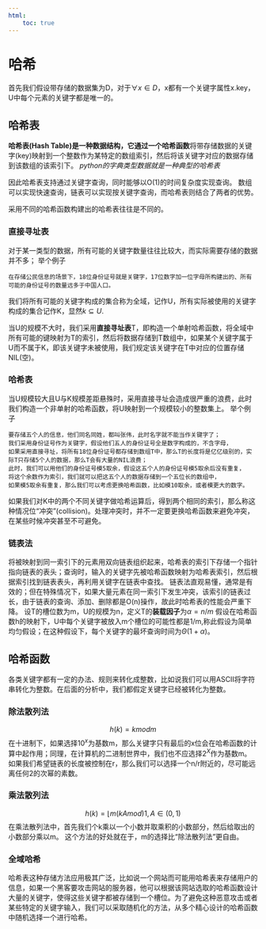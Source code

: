 ```yaml
---
html:
    toc: true
---
```


# 哈希

首先我们假设带存储的数据集为D，对于$\forall x \in D$，x都有一个关键字属性x.key，U中每个元素的关键字都是唯一的。

## 哈希表

**哈希表(Hash Table)**是一种数据结构，它通过一个**哈希函数**将带存储数据的关键字(key)映射到一个整数作为某特定的数组索引，然后将该关键字对应的数据存储到该数组的该索引下。
*python的字典类型数据就是一种典型的哈希表*

因此哈希表支持通过关键字查询，同时能够以O(1)的时间复杂度实现查询。
数组可以实现快速查询，链表可以实现按关键字查询，而哈希表则结合了两者的优势。

采用不同的哈希函数构建出的哈希表往往是不同的。

### 直接寻址表

对于某一类型的数据，所有可能的关键字数量往往比较大，而实际需要存储的数据并不多；
举个例子

```
在存储公民信息的场景下，18位身份证号就是关键字，17位数字加一位字母所构建出的、所有可能的身份证号的数量远多于中国人口。
```

我们将所有可能的关键字构成的集合称为全域，记作U，所有实际被使用的关键字构成的集合记作K，显然$k \subseteq U$.

当U的规模不大时，我们采用**直接寻址表**T，即构造一个单射哈希函数，将全域中所有可能的键映射为T的索引，然后将数据存储到T数组中，如果某个关键字属于U而不属于K，即该关键字未被使用，我们规定该关键字在T中对应的位置存储NIL(空)。

### 哈希表

当U规模较大且U与K规模差距悬殊时，采用直接寻址会造成很严重的浪费，此时我们构造一个非单射的哈希函数，将U映射到一个规模较小的整数集上。
举个例子

```
要存储五个人的信息，他们同名同姓，都叫张伟，此时名字就不能当作关键字了；
我们采用身份证号作为关键字，假设他们五人的身份证号全是数字构成的，不含字母，
如果采用直接寻址，将所有18位身份证号都存储到数组T中，那么T的长度将是亿亿级别的，实际T只存储5个人的数据，那么T会有大量的NIL浪费；
此时，我们可以用他们的身份证号模5取余，假设这五个人的身份证号模5取余后没有重复，
将这个余数作为索引，我们就可以把这五个人的数据存储到一个五位长的数组中，
如果模5取余有重复，那么我们可以考虑更换哈希函数，比如模10取余，或者模更大的数字。
```

如果我们对K中的两个不同关键字做哈希运算后，得到两个相同的索引，那么称这种情况位“冲突”(collision)。处理冲突时，并不一定要更换哈希函数来避免冲突，在某些时候冲突甚至不可避免。

### 链表法

将被映射到同一索引下的元素用双向链表组织起来，哈希表的索引下存储一个指针指向链表的表头；查询时，输入的关键字先被哈希函数映射为哈希表索引，然后根据索引找到链表表头，再利用关键字在链表中查找。
链表法直观易懂，通常是有效的；但在特殊情况下，如果大量元素在同一索引下发生冲突，该索引的链表过长，由于链表的查询、添加、删除都是O(n)操作，故此时哈希表的性能会严重下降。
设T的槽位数为m，U的规模为n，定义T的**装载因子**为$\alpha=n/m$
假设在哈希函数h的映射下，U中每个关键字被放入m个槽位的可能性都是1/m,称此假设为简单均匀假设；在这种假设下，每个关键字的最坏查询时间为$\Theta(1+\alpha)$。

## 哈希函数

各类关键字都有一定的办法、规则来转化成整数，比如说我们可以用ASCII将字符串转化为整数。在后面的分析中，我们都假定关键字已经被转化为整数。

### 除法散列法

$$h(k)=k mod m$$
在十进制下，如果选择$10^x$为基数m，那么关键字只有最后的x位会在哈希函数的计算中起作用；同理，在计算机的二进制世界中，我们也不应选择$2^X$作为基数m。
如果我们希望链表的长度被控制在r，那么我们可以选择一个n/r附近的，尽可能远离任何2的次幂的素数。

### 乘法散列法

$$h(k)=\lfloor m(kA mod) 1 ,A \in (0,1)$$
在乘法散列法中，首先我们个k乘以一个小数并取乘积的小数部分，然后给取出的小数部分乘以m。
这个方法的好处就在于，m的选择比“除法散列法”更自由。

### 全域哈希

哈希表这种存储方法应用极其广泛，比如说一个网站而可能用哈希表来存储用户的信息，如果一个黑客要攻击网站的服务器，他可以根据该网站选取的哈希函数设计大量的关键字，使得这些关键字都被存储到一个槽位。为了避免这种恶意攻击或者某些特定的关键字输入，我们可以采取随机化的方法，从多个精心设计的哈希函数中随机选择一个进行哈希。
